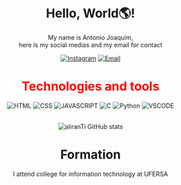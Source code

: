 <!DOCTYPE html>
<body>
<div align="center">
<h1>Hello, World🌎!</h1>
<p color="purple"></p>My name is Antonio Joaquim, <br>
here is my social medias and my email for contact</p>
  
[![Instagram](https://img.shields.io/badge/Instagram-7F00FF?style=for-the-badge&logo=instagram&logoColor=black)](https://www.instagram.com/alirankkjk/)
[![Email](https://img.shields.io/badge/Gmail-7F00FF?style=for-the-badge&logo=gmail&logoColor=black)](mailto:antoniojoaquim267@gmail.com)


  
<h1><font color="red">Technologies and tools</font></h1>

<img font-color="black" alt="HTML" src="https://img.shields.io/badge/HTML5-7F00FF?style=for-the-badge&logo=html5&logoColor=black"/>
<img alt="CSS" src="https://img.shields.io/badge/CSS3-7F00FF?style=for-the-badge&logo=css3&logoColor=black"/>
<img alt="JAVASCRIPT" src="https://img.shields.io/badge/JavaScript-7F00FF?style=for-the-badge&logo=javascript&logoColor=black"/>
<img alt="C" src="https://img.shields.io/badge/C-7F00FF?style=for-the-badge&logo=c&logoColor=black"/>
<img alt="Python" src="https://img.shields.io/badge/python-7F00FF?style=for-the-badge&logo=python&logoColor=black"/>
<img alt="VSCODE" src="https://img.shields.io/badge/VSCode-7F00FF?style=for-the-badge&logo=visual%20studio%20code&logoColor=black"/>  

<br> ![aliranTi GitHub stats](https://github-readme-stats.vercel.app/api?username=aliranTi&show_icons=true&theme=midnight-purple)

<h1>Formation</h1>

<p>I attend college for information technology at UFERSA</p>
</div>
</body>
